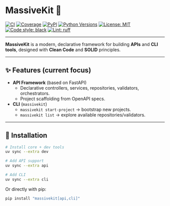# MassiveKit 🚀

[![CI](https://github.com/massivedatascope/massivekit/actions/workflows/ci.yml/badge.svg)](https://github.com/massivedatascope/massivekit/actions/workflows/ci.yml)
[![Coverage](https://codecov.io/gh/massivedatascope/massivekit/branch/main/graph/badge.svg)](https://codecov.io/gh/massivedatascope/massivekit)
[![PyPI](https://img.shields.io/pypi/v/massivekit.svg)](https://pypi.org/project/massivekit/)
[![Python Versions](https://img.shields.io/pypi/pyversions/massivekit.svg)](https://pypi.org/project/massivekit/)
[![License: MIT](https://img.shields.io/badge/License-MIT-blue.svg)](LICENSE)
[![Code style: black](https://img.shields.io/badge/code%20style-black-000000.svg)](https://github.com/psf/black)
[![Lint: ruff](https://img.shields.io/badge/lint-ruff-46aef7.svg)](https://github.com/astral-sh/ruff)

---

**MassiveKit** is a modern, declarative framework for building **APIs** and **CLI tools**, designed with **Clean Code** and **SOLID** principles.

---

## ✨ Features (current focus)
- **API Framework** (based on FastAPI)
  - Declarative controllers, services, repositories, validators, orchestrators.
  - Project scaffolding from OpenAPI specs.
- **CLI** (`massivekit`)
  - `massivekit start-project` → bootstrap new projects.
  - `massivekit list` → explore available repositories/validators.

---

## 🚀 Installation

```bash
# Install core + dev tools
uv sync --extra dev

# Add API support
uv sync --extra api

# Add CLI
uv sync --extra cli
```

Or directly with pip:

```bash
pip install "massivekit[api,cli]"
```

